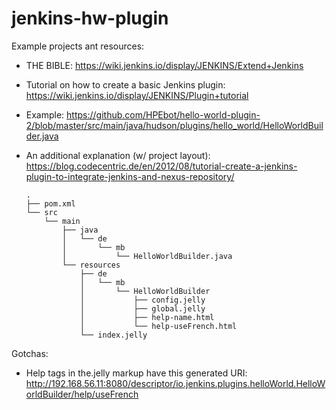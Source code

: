 # jenkins-hw-plugin

Example projects ant resources:

- THE BIBLE:
https://wiki.jenkins.io/display/JENKINS/Extend+Jenkins

- Tutorial on how to create a basic Jenkins plugin:
https://wiki.jenkins.io/display/JENKINS/Plugin+tutorial

- Example:
https://github.com/HPEbot/hello-world-plugin-2/blob/master/src/main/java/hudson/plugins/hello_world/HelloWorldBuilder.java

- An additional explanation (w/ project layout):
https://blog.codecentric.de/en/2012/08/tutorial-create-a-jenkins-plugin-to-integrate-jenkins-and-nexus-repository/

    ```
    .
    ├── pom.xml
    └── src
        └── main
            ├── java
            │   └── de
            │       └── mb
            │           └── HelloWorldBuilder.java
            └── resources
                ├── de
                │   └── mb
                │       └── HelloWorldBuilder
                │           ├── config.jelly
                │           ├── global.jelly
                │           ├── help-name.html
                │           └── help-useFrench.html
                └── index.jelly
    ```


Gotchas:
- Help tags in the.jelly markup have this generated URI: http://192.168.56.11:8080/descriptor/io.jenkins.plugins.helloWorld.HelloWorldBuilder/help/useFrench 
